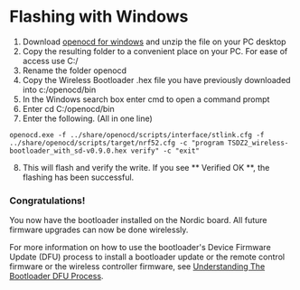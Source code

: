 # Flashing with Windows

1. Download [openocd for windows](https://gnutoolchains.com/arm-eabi/openocd/) and unzip the file on your PC desktop
2. Copy the resulting folder to a convenient place on your PC. For ease of access use C:/
3. Rename the folder openocd
4. Copy the Wireless Bootloader .hex file you have previously downloaded into c:/openocd/bin
5. In the Windows search box enter cmd to open a command prompt
6. Enter cd C:/openocd/bin
7. Enter the following. (All in one line)

```openocd.exe -f ../share/openocd/scripts/interface/stlink.cfg -f ../share/openocd/scripts/target/nrf52.cfg -c "program TSDZ2_wireless-bootloader_with_sd-v0.9.0.hex verify" -c "exit"```

8. This will flash and verify the write. If you see ** Verified OK **, the flashing has been successful.

### Congratulations!

 You now have the bootloader installed on the Nordic board.
 All future firmware upgrades can now be done wirelessly.

 For more information on how to use the bootloader's Device Firmware Update (DFU) process to install a bootloader update or the remote control firmware or the wireless controller firmware, see [Understanding The Bootloader DFU Process](./dfu.md).
